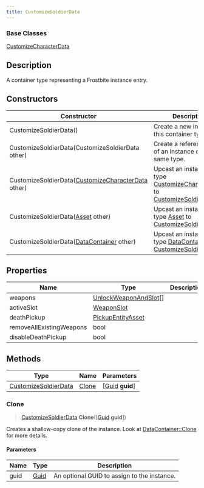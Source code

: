 ```yaml
---
title: CustomizeSoldierData
---
```

### Base Classes

[CustomizeCharacterData](CustomizeCharacterData)

## Description

A container type representing a Frostbite instance entry.

## Constructors

| Constructor                                                                     | Description                                                                                                                     |
| ------------------------------------------------------------------------------- | ------------------------------------------------------------------------------------------------------------------------------- |
| CustomizeSoldierData()                                                          | Create a new instance of this container type.                                                                                   |
| CustomizeSoldierData(CustomizeSoldierData other)                                | Create a reference copy of an instance of the same type.                                                                        |
| CustomizeSoldierData([CustomizeCharacterData](CustomizeCharacterData) other)    | Upcast an instance of type [CustomizeCharacterData](CustomizeCharacterData) to [CustomizeSoldierData](CustomizeSoldierData).    |
| CustomizeSoldierData([Asset](Asset) other)                                      | Upcast an instance of type [Asset](Asset) to [CustomizeSoldierData](CustomizeSoldierData).                                      |
| CustomizeSoldierData([DataContainer](/vext/ref/shared/class/datacontainer) other) | Upcast an instance of type [DataContainer](/vext/ref/shared/class/datacontainer) to [CustomizeSoldierData](CustomizeSoldierData). |

## Properties

| Name                     | Type                                           | Description |
| ------------------------ | ---------------------------------------------- | ----------- |
| weapons                  | [UnlockWeaponAndSlot](UnlockWeaponAndSlot)\[\] |             |
| activeSlot               | [WeaponSlot](WeaponSlot)                       |             |
| deathPickup              | [PickupEntityAsset](PickupEntityAsset)         |             |
| removeAllExistingWeapons | bool                                           |             |
| disableDeathPickup       | bool                                           |             |

## Methods

| Type                                         | Name            | Parameters                                     |
| -------------------------------------------- | --------------- | ---------------------------------------------- |
| [CustomizeSoldierData](CustomizeSoldierData) | [Clone](#clone) | \[[Guid](/vext/ref/shared/class/guid) **guid**\] |

### Clone

> [CustomizeSoldierData](CustomizeSoldierData) **Clone**(\[[Guid](/vext/ref/shared/class/guid) **guid**\])

Creates a shallow-copy clone of the instance. Look at [DataContainer::Clone](/vext/ref/shared/class/datacontainer#clone) for more details.

#### Parameters

| Name | Type         | Description                                 |
| ---- | ------------ | ------------------------------------------- |
| guid | [Guid](Guid) | An optional GUID to assign to the instance. |
